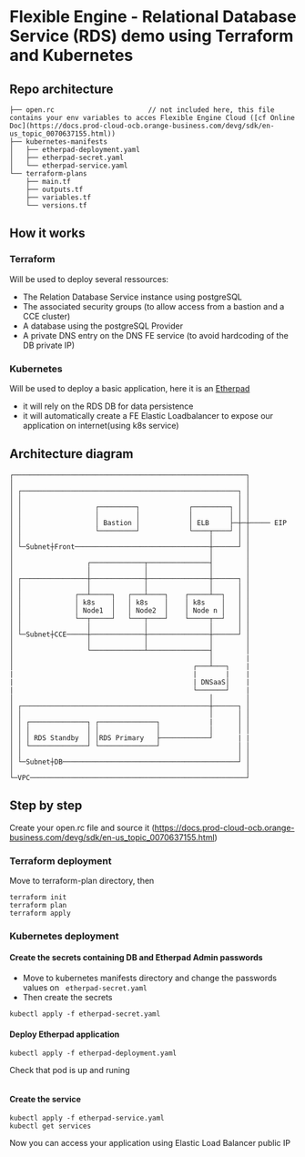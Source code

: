 # Flexible Engine - Relational Database Service (RDS) demo using Terraform and Kubernetes

## Repo architecture
```
├── open.rc                       // not included here, this file contains your env variables to acces Flexible Engine Cloud ([cf Online Doc](https://docs.prod-cloud-ocb.orange-business.com/devg/sdk/en-us_topic_0070637155.html))
├── kubernetes-manifests
│   ├── etherpad-deployment.yaml
│   ├── etherpad-secret.yaml
│   └── etherpad-service.yaml
└── terraform-plans
    ├── main.tf
    ├── outputs.tf
    ├── variables.tf
    └── versions.tf
```

## How it works
### Terraform 
Will be used to deploy several ressources:
- The Relation Database Service instance using postgreSQL 
- The associated security groups (to allow access from a bastion and a CCE cluster)
- A database using the postgreSQL Provider
- A private DNS entry on the DNS FE service (to avoid hardcoding of the DB private IP)

### Kubernetes
Will be used to deploy a basic application, here it is an [Etherpad](https://github.com/ether/etherpad-lite) 
- it will rely on the RDS DB for data persistence 
- it will automatically create a FE Elastic Loadbalancer to expose our application on internet(using k8s service)

## Architecture diagram
```
┌─────────────────────────────────────────────────────────┐
│                                                         │
│ ┌─────────────────────────────────────────────────────┐ │
│ │                                                     │ │
│ │                  ┌─────────┐            ┌─────────┐ │ │
│ │                  │         │            │         │ │ │
│ │                  │ Bastion │            │ ELB     ├─┼─┼───── EIP
│ │                  └─────────┘            └────┬────┘ │ │
│ │                                              │      │ │
│ └─Subnet┼Front─────────────────────────────────┼──────┘ │
│                                                │        │
│                  ┌─────────────┬───────────────┤        │         
│                  │             │               │        │
│ ┌────────────────┼─────────────┼───────────────┼──────┐ │
│ │                │             │               │      │ │
│ │             ┌──┴─────┐   ┌───┴────┐    ┌─────┴──┐   │ │
│ │             │ k8s    │   │ k8s    │    │ k8s    │   │ │
│ │             │ Node1  │   │ Node2  │    │ Node n │   │ │
│ │             └──┬─────┘   └───┬────┘    └─────┬──┘   │ │
│ │                │             │               │      │ │
│ └─Subnet┼CCE─────┼─────────────┼───────────────┼──────┘ │
│                  │             │               │        │
│                  └─────────────┴───────────────┤        │
│                                                │        |
│                                            ┌───┴───┐    |
|                                            |       |    |
|                                            | DNSaaS│    |
|                                            └───────┘    |
│                                                │        │
│ ┌──────────────────────────────────────────────┼──────┐ │
│ │                                              │      │ │
│ │ ┌──────────────┐ ┌──────────────┐            |      │ │
│ │ │              │ │              │            │      │ │
│ │ │ RDS Standby  │ │RDS Primary   ├────────────┘      | |
│ │ └──────────────┘ └──────────────┘                   │ │
│ │                                                     │ │
│ └─Subnet┼DB───────────────────────────────────────────┘ │
│                                                         │
└─VPC─────────────────────────────────────────────────────┘
```

## Step by step
Create your open.rc file and source it (https://docs.prod-cloud-ocb.orange-business.com/devg/sdk/en-us_topic_0070637155.html)
### Terraform deployment
Move to terraform-plan directory, then
```
terraform init
terraform plan
terraform apply
```
### Kubernetes deployment
#### Create the secrets containing DB and Etherpad Admin passwords
- Move to kubernetes manifests directory and change the passwords values on ``` etherpad-secret.yaml```
- Then create the secrets
```
kubectl apply -f etherpad-secret.yaml
```
#### Deploy Etherpad application
``` 
kubectl apply -f etherpad-deployment.yaml
```
Check that pod is up and runing 
```kubectl get pod
```
#### Create the service 
```
kubectl apply -f etherpad-service.yaml
kubectl get services 

```

Now you can access your application using Elastic Load Balancer public IP
